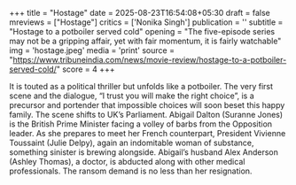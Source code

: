 +++
title = "Hostage"
date = 2025-08-23T16:54:08+05:30
draft = false
mreviews = ["Hostage"]
critics = ['Nonika Singh']
publication = ''
subtitle = "Hostage to a potboiler served cold"
opening = "The five-episode series may not be a gripping affair, yet with fair momentum, it is fairly watchable"
img = 'hostage.jpeg'
media = 'print'
source = "https://www.tribuneindia.com/news/movie-review/hostage-to-a-potboiler-served-cold/"
score = 4
+++

It is touted as a political thriller but unfolds like a potboiler. The very first scene and the dialogue, “I trust you will make the right choice”, is a precursor and portender that impossible choices will soon beset this happy family. The scene shifts to UK’s Parliament. Abigail Dalton (Suranne Jones) is the British Prime Minister facing a volley of barbs from the Opposition leader. As she prepares to meet her French counterpart, President Vivienne Toussaint (Julie Delpy), again an indomitable woman of substance, something sinister is brewing alongside. Abigail’s husband Alex Anderson (Ashley Thomas), a doctor, is abducted along with other medical professionals. The ransom demand is no less than her resignation.
